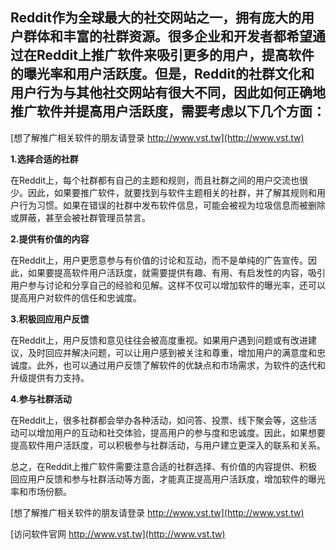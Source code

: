 ## **Reddit作为全球最大的社交网站之一，拥有庞大的用户群体和丰富的社群资源。很多企业和开发者都希望通过在Reddit上推广软件来吸引更多的用户，提高软件的曝光率和用户活跃度。但是，Reddit的社群文化和用户行为与其他社交网站有很大不同，因此如何正确地推广软件并提高用户活跃度，需要考虑以下几个方面：**

[想了解推广相关软件的朋友请登录 http://www.vst.tw](http://www.vst.tw)

**1.选择合适的社群**

在Reddit上，每个社群都有自己的主题和规则，而且社群之间的用户交流也很少。因此，如果要推广软件，就要找到与软件主题相关的社群，并了解其规则和用户行为习惯。如果在错误的社群中发布软件信息，可能会被视为垃圾信息而被删除或屏蔽，甚至会被社群管理员禁言。

**2.提供有价值的内容**

在Reddit上，用户更愿意参与有价值的讨论和互动，而不是单纯的广告宣传。因此，如果要提高软件用户活跃度，就需要提供有趣、有用、有启发性的内容，吸引用户参与讨论和分享自己的经验和见解。这样不仅可以增加软件的曝光率，还可以提高用户对软件的信任和忠诚度。

**3.积极回应用户反馈**

在Reddit上，用户反馈和意见往往会被高度重视。如果用户遇到问题或有改进建议，及时回应并解决问题，可以让用户感到被关注和尊重，增加用户的满意度和忠诚度。此外，也可以通过用户反馈了解软件的优缺点和市场需求，为软件的迭代和升级提供有力支持。

**4.参与社群活动**

在Reddit上，很多社群都会举办各种活动，如问答、投票、线下聚会等，这些活动可以增加用户的互动和社交体验，提高用户的参与度和忠诚度。因此，如果想要提高软件用户活跃度，可以积极参与社群活动，与用户建立更深入的联系和关系。

总之，在Reddit上推广软件需要注意合适的社群选择、有价值的内容提供、积极回应用户反馈和参与社群活动等方面，才能真正提高用户活跃度，增加软件的曝光率和市场份额。

[想了解推广相关软件的朋友请登录 http://www.vst.tw](http://www.vst.tw)


[访问软件官网 http://www.vst.tw](http://www.vst.tw)
